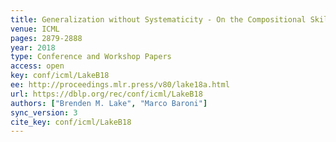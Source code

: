 ```yaml
---
title: Generalization without Systematicity - On the Compositional Skills of Sequence-to-Sequence Recurrent Networks.
venue: ICML
pages: 2879-2888
year: 2018
type: Conference and Workshop Papers
access: open
key: conf/icml/LakeB18
ee: http://proceedings.mlr.press/v80/lake18a.html
url: https://dblp.org/rec/conf/icml/LakeB18
authors: ["Brenden M. Lake", "Marco Baroni"]
sync_version: 3
cite_key: conf/icml/LakeB18
---
```

